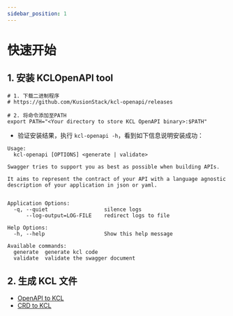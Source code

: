 ```yaml
---
sidebar_position: 1
---
```


# 快速开始

## 1. 安装 KCLOpenAPI tool

```shell
# 1. 下载二进制程序
# https://github.com/KusionStack/kcl-openapi/releases

# 2. 将命令添加至PATH
export PATH="<Your directory to store KCL OpenAPI binary>:$PATH"
```

- 验证安装结果，执行 `kcl-openapi -h`，看到如下信息说明安装成功：

```shell
Usage:
  kcl-openapi [OPTIONS] <generate | validate>

Swagger tries to support you as best as possible when building APIs.

It aims to represent the contract of your API with a language agnostic description of your application in json or yaml.


Application Options:
  -q, --quiet                  silence logs
      --log-output=LOG-FILE    redirect logs to file

Help Options:
  -h, --help                   Show this help message

Available commands:
  generate  generate kcl code
  validate  validate the swagger document
```

## 2. 生成 KCL 文件

- [OpenAPI to KCL](../openapi/openapi-to-kcl.md)
- [CRD to KCL](../openapi/crd-to-kcl.md)
